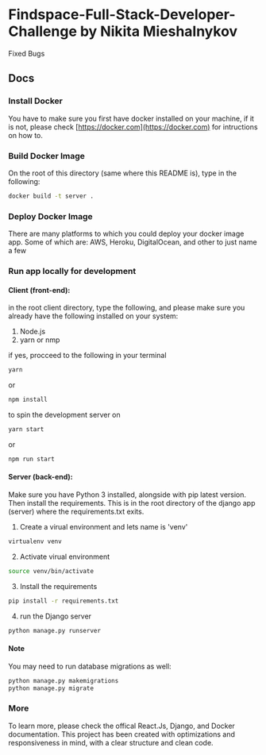 # Findspace-Full-Stack-Developer-Challenge by Nikita Mieshalnykov
Fixed Bugs
## Docs

### Install Docker

You have to make sure you first have docker installed on your machine, if it is not, please check [https://docker.com](https://docker.com) for intructions on how to.

### Build Docker Image

On the root of this directory (same where this README is), type in the following:

```bash
docker build -t server .
```

### Deploy Docker Image

There are many platforms to which you could deploy your docker image app. Some of which are: AWS, Heroku, DigitalOcean, and other to just name a few

### Run app locally for development

#### Client (front-end):

in the root client directory, type the following, and please make sure you already have the following installed on your system:

1. Node.js
2. yarn or nmp

if yes, procceed to the following in your terminal

```bash
yarn 
```
or
```bash
npm install 
```
to spin the development server on

```bash
yarn start
```
or 
```bash
npm run start 
```

#### Server (back-end):

Make sure you have Python 3 installed, alongside with pip latest version. Then install the requirements.
This is in the root directory of the django app (server) where the requirements.txt exits.

1. Create a virual environment and lets name is 'venv'

```bash
virtualenv venv
```

2. Activate virual environment

```bash
source venv/bin/activate
```
3. Install the requirements

```bash
pip install -r requirements.txt
```
4. run the Django server

```bash
python manage.py runserver
```

#### Note

You may need to run database migrations as well:

```bash
python manage.py makemigrations
python manage.py migrate
```

### More

To learn more, please check the offical React.Js, Django, and Docker documentation.
This project has been created with optimizations and responsiveness in mind, with a clear structure and clean code.
